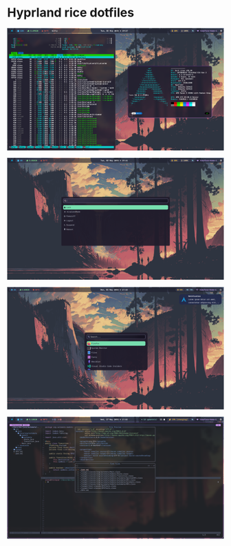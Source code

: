 # Hyprland rice dotfiles

![](./screenshots/htop_neofetch.png)

![](./screenshots/powermenu.png)

![](./screenshots/wofi_dunst.png)

![](./screenshots/nvim.png)
